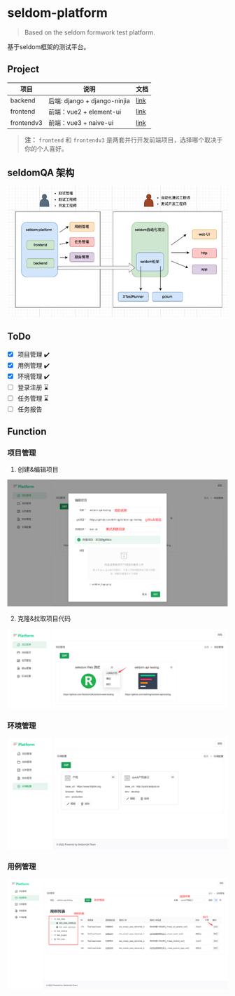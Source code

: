 # seldom-platform

> Based on the seldom formwork test platform.

基于seldom框架的测试平台。

## Project

|  项目   | 说明  |  文档  |
|  ----  | ----  | ----  |
| backend  | 后端: django + django-ninjia |  [link](./backend/README.md)   |
| frontend  | 前端：vue2 + element-ui |  [link](./frontend/README.md)  |
| frontendv3  | 前端：vue3 + naive-ui |  [link](./frontendv3/README.md) |

> __注：__
> `frontend` 和 `frontendv3` 是两套并行开发前端项目，选择哪个取决于你的个人喜好。

## seldomQA 架构

![](./architecture.png)

## ToDo
- [x] 项目管理 ✔️
- [x] 用例管理 ✔️
- [x] 环境管理 ✔️
- [ ] 登录注册 ⌛
- [ ] 任务管理 ⌛
- [ ] 任务报告

## Function

### 项目管理

1. 创建&编辑项目

![](./img/v3-project-1.png)

2. 克隆&拉取项目代码

![](./img/v3-project-2.png)


### 环境管理

![](./img/v3-env.png)

### 用例管理

![](./img/v3-case.png)

